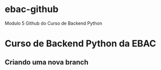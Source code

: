 # ebac-github
Modulo 5 Github do Curso de Backend Python

# Curso de Backend Python da EBAC


## Criando uma nova branch